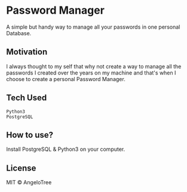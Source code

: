 # Password Manager
A simple but handy way to manage all your passwords in one personal Database.

## Motivation
I always thought to my self that why not create a way to manage all the passwords I created over the years on my machine and that's when I choose to create a personal Password Manager.

## Tech Used
```
Python3
PostgreSQL

```

## How to use?
Install PostgreSQL & Python3 on your computer.

## License
MIT © AngeloTree